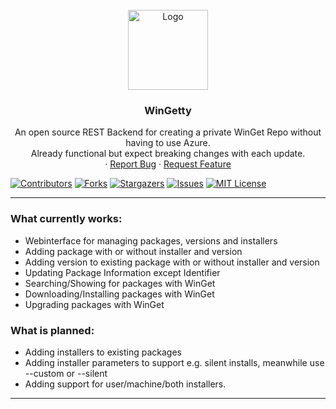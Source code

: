 <div id="top"></div>
<!--
*** Thanks for checking out the Best-README-Template. If you have a suggestion
*** that would make this better, please fork the repo and create a pull request
*** or simply open an issue with the tag "enhancement".
*** Don't forget to give the project a star!
*** Thanks again! Now go create something AMAZING! :D
-->



<!-- PROJECT SHIELDS -->
<!--
*** I'm using markdown "reference style" links for readability.
*** Reference links are enclosed in brackets [ ] instead of parentheses ( ).
*** See the bottom of this document for the declaration of the reference variables
*** for contributors-url, forks-url, etc. This is an optional, concise syntax you may use.
*** https://www.markdownguide.org/basic-syntax/#reference-style-links
-->




<!-- PROJECT LOGO -->
<br />
<div align="center">
  <a href="https://github.com/thilojaeggi/WinGetty">
    <img src="https://raw.githubusercontent.com/thilojaeggi/WinGetty/main/src/wingetty.png" alt="Logo" height="128">
  </a>

<h3 align="center">WinGetty</h3>

  <p align="center">
    An open source REST Backend for creating a private WinGet Repo without having to use Azure.
    <br />
    Already functional but expect breaking changes with each update.
    <br />
    ·
    <a href="https://github.com/thilojaeggi/WinGetty/issues">Report Bug</a>
    ·
    <a href="https://github.com/thilojaeggi/WinGetty/issues">Request Feature</a>
  </p>
</div>

[![Contributors][contributors-shield]][contributors-url]
[![Forks][forks-shield]][forks-url]
[![Stargazers][stars-shield]][stars-url]
[![Issues][issues-shield]][issues-url]
[![MIT License][license-shield]][license-url]
<hr>

### What currently works:
* Webinterface for managing packages, versions and installers
* Adding package with or without installer and version
* Adding version to existing package with or without installer and version
* Updating Package Information except Identifier
* Searching/Showing for packages with WinGet
* Downloading/Installing packages with WinGet
* Upgrading packages with WinGet
### What is planned:
* Adding installers to existing packages
* Adding installer parameters to support e.g. silent installs, meanwhile use --custom or --silent
* Adding support for user/machine/both installers.
<hr>

<!-- MARKDOWN LINKS & IMAGES -->
<!-- https://www.markdownguide.org/basic-syntax/#reference-style-links -->
[contributors-shield]: https://img.shields.io/github/contributors/thilojaeggi/wingetty.svg?style=flat-square
[contributors-url]: https://github.com/thilojaeggi/WinGetty/graphs/contributors
[forks-shield]: https://img.shields.io/github/forks/thilojaeggi/WinGetty.svg?style=flat-square
[forks-url]: https://github.com/thilojaeggi/WinGetty/network/members
[stars-shield]: https://img.shields.io/github/stars/thilojaeggi/WinGetty.svg?style=flat-square
[stars-url]: https://github.com/thilojaeggi/WinGetty/stargazers
[issues-shield]: https://img.shields.io/github/issues/thilojaeggi/WinGetty.svg?style=flat-square
[issues-url]: https://github.com/thilojaeggi/WinGetty/issues
[license-shield]: https://img.shields.io/github/license/thilojaeggi/WinGetty.svg?style=flat-square
[license-url]: https://github.com/thilojaeggi/WinGetty/blob/master/LICENSE.txt
[linkedin-shield]: https://img.shields.io/badge/-LinkedIn-black.svg?style=flat-square&logo=linkedin&colorB=555
[linkedin-url]: https://linkedin.com/in/linkedin_username
[product-screenshot]: images/screenshot.png
[Next.js]: https://img.shields.io/badge/next.js-000000?style=for-the-badge&logo=nextdotjs&logoColor=white
[Next-url]: https://nextjs.org/
[React.js]: https://img.shields.io/badge/React-20232A?style=for-the-badge&logo=react&logoColor=61DAFB
[React-url]: https://reactjs.org/
[Vue.js]: https://img.shields.io/badge/Vue.js-35495E?style=for-the-badge&logo=vuedotjs&logoColor=4FC08D
[Vue-url]: https://vuejs.org/
[Angular.io]: https://img.shields.io/badge/Angular-DD0031?style=for-the-badge&logo=angular&logoColor=white
[Angular-url]: https://angular.io/
[Svelte.dev]: https://img.shields.io/badge/Svelte-4A4A55?style=for-the-badge&logo=svelte&logoColor=FF3E00
[Svelte-url]: https://svelte.dev/
[Laravel.com]: https://img.shields.io/badge/Laravel-FF2D20?style=for-the-badge&logo=laravel&logoColor=white
[Laravel-url]: https://laravel.com
[Bootstrap.com]: https://img.shields.io/badge/Bootstrap-563D7C?style=for-the-badge&logo=bootstrap&logoColor=white
[Bootstrap-url]: https://getbootstrap.com
[JQuery.com]: https://img.shields.io/badge/jQuery-0769AD?style=for-the-badge&logo=jquery&logoColor=white
[JQuery-url]: https://jquery.com
[Flutter]: https://img.shields.io/badge/Flutter-%2302569B.svg?style=for-the-badge&logo=Flutter&logoColor=white
[Flutter-url]: https://flutter.dev
[Dart]: https://img.shields.io/badge/dart-%230175C2.svg?style=for-the-badge&logo=dart&logoColor=white
[Dart-url]: https://dart.dev
[Swift]: https://img.shields.io/badge/swift-F54A2A?style=for-the-badge&logo=swift&logoColor=white
[Swift-url]: https://www.swift.org/
